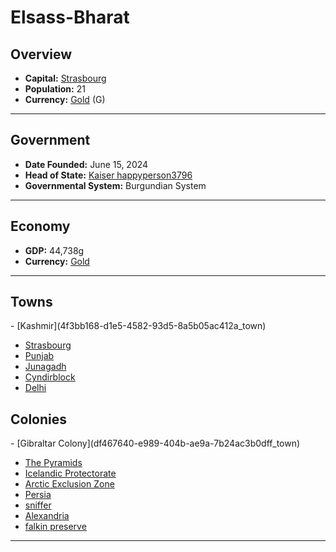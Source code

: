 <!--UNDEDITED FILE, remove this entire line if this file has been edited!-->
# <!--NAME-->Elsass-Bharat<!--NAME-->

## Overview

- **Capital:** <!--CAPITAL_LINK-->[Strasbourg](76e28cba-48aa-4c9c-a01a-ef78804f771a_town)<!--CAPITAL_LINK-->
- **Population:** <!--POPULATION-->21<!--POPULATION-->
- **Currency:** <!--CURRENCY_LINK-->[Gold](Gold_currency)<!--CURRENCY_LINK--> (<!--CURRENCY_ABV-->G<!--CURRENCY_ABV-->)

---

## Government

- **Date Founded:** <!--FOUNDED-->June 15, 2024<!--FOUNDED-->
- **Head of State:** <!--LEADER_TITLE_LINK-->[Kaiser happyperson3796](happyperson3796_user)<!--LEADER_TITLE_LINK-->
- **Governmental System:** <!--GOVERNMENT-->Burgundian System<!--GOVERNMENT-->

---

## Economy

- **GDP:** <!--GDP-->44,738g<!--GDP-->
- **Currency:** <!--CURRENCY_LINK-->[Gold](Gold_currency)<!--CURRENCY_LINK-->

---

## Towns

<!--TOWNS-->- [Kashmir](4f3bb168-d1e5-4582-93d5-8a5b05ac412a_town)
- [Strasbourg](76e28cba-48aa-4c9c-a01a-ef78804f771a_town)
- [Punjab](bee9a889-8bbe-4e44-a26b-b10c2e15546e_town)
- [Junagadh](dde739eb-c755-42e1-bff2-49a4d8b4c433_town)
- [Cyndirblock](8e07ebeb-71df-435e-8f7c-d2c6231adb6b_town)
- [Delhi](5c10a2d4-7d05-4ff7-8e46-66bd27c76617_town)<!--TOWNS-->

## Colonies

<!--COLONIES-->- [Gibraltar Colony](df467640-e989-404b-ae9a-7b24ac3b0dff_town)
- [The Pyramids](97f4fc2d-6494-4ccb-8e3e-7add5d59c3bd_town)
- [Icelandic Protectorate](cc780005-0324-41e4-82dc-26add91e4804_town)
- [Arctic Exclusion Zone](beb38f22-192d-47a2-888d-c6077857d720_town)
- [Persia](90ad9366-f089-4e92-adad-07f6955219bd_town)
- [sniffer](f762bc29-e983-45b1-b424-a6fcb0973154_town)
- [Alexandria](5a83a412-cfd7-4e94-aa74-d018a040cc24_town)
- [falkin preserve](0a1653c1-19d7-4ceb-9927-3e85aadd3867_town)<!--COLONIES-->

---